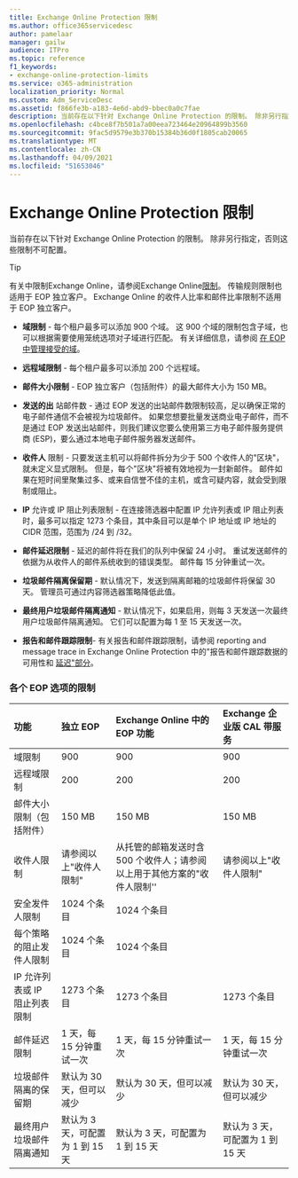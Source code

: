 ```yaml
---
title: Exchange Online Protection 限制
ms.author: office365servicedesc
author: pamelaar
manager: gailw
audience: ITPro
ms.topic: reference
f1_keywords:
- exchange-online-protection-limits
ms.service: o365-administration
localization_priority: Normal
ms.custom: Adm_ServiceDesc
ms.assetid: f866fe3b-a183-4e6d-abd9-bbec0a0c7fae
description: 当前存在以下针对 Exchange Online Protection 的限制。 除非另行指定，否则这些限制不可配置。
ms.openlocfilehash: c4bce8f7b501a7a00eea723464e20964899b3560
ms.sourcegitcommit: 9fac5d9579e3b370b15384b36d0f1805cab20065
ms.translationtype: MT
ms.contentlocale: zh-CN
ms.lasthandoff: 04/09/2021
ms.locfileid: "51653046"
---
```

# <a name="exchange-online-protection-limits"></a>Exchange Online Protection 限制

当前存在以下针对 Exchange Online Protection 的限制。 除非另行指定，否则这些限制不可配置。 
  
> [!TIP]
> 有关中限制Exchange Online，请参阅Exchange Online[限制](../exchange-online-service-description/exchange-online-limits.md)。 传输规则限制也适用于 EOP 独立客户。 Exchange Online 的收件人比率和邮件比率限制不适用于 EOP 独立客户。 
  
- **域限制** - 每个租户最多可以添加 900 个域。 这 900 个域的限制包含子域，也可以根据需要使用笼统选项对子域进行匹配。 有关详细信息，请参阅 [在 EOP 中管理接受的域](/microsoft-365/security/office-365-security/exchange-online-protection-overview)。

- **远程域限制** - 每个租户最多可以添加 200 个远程域。
    
- **邮件大小限制** - EOP 独立客户（包括附件）的最大邮件大小为 150 MB。 
    
- **发送的出** 站邮件数 - 通过 EOP 发送的出站邮件数限制较高，足以确保正常的电子邮件通信不会被视为垃圾邮件。 如果您想要批量发送商业电子邮件，而不是通过 EOP 发送出站邮件，则我们建议您要么使用第三方电子邮件服务提供商 (ESP)，要么通过本地电子邮件服务器发送邮件。 
    
- **收件人** 限制 - 只要发送主机可以将邮件拆分为少于 500 个收件人的"区块"，就未定义显式限制。 但是，每个"区块"将被有效地视为一封新邮件。 邮件如果在短时间里聚集过多、或来自信誉不佳的主机，或含可疑内容，就会受到限制或阻止。 
    
- **IP** 允许或 IP 阻止列表限制 - 在连接筛选器中配置 IP 允许列表或 IP 阻止列表时，最多可以指定 1273 个条目，其中条目可以是单个 IP 地址或 IP 地址的 CIDR 范围，范围为 /24 到 /32。 
    
- **邮件延迟限制** - 延迟的邮件将在我们的队列中保留 24 小时。 重试发送邮件的依据为从收件人的邮件系统收到的错误类型。 邮件每 15 分钟重试一次。 
    
- **垃圾邮件隔离保留期** - 默认情况下，发送到隔离邮箱的垃圾邮件将保留 30 天。 管理员可通过内容筛选器策略降低此值。 
    
- **最终用户垃圾邮件隔离通知** - 默认情况下，如果启用，则每 3 天发送一次最终用户垃圾邮件隔离通知。 它们可以配置为每 1 至 15 天发送一次。 
    
- **报告和邮件跟踪限制**- 有关报告和邮件跟踪限制，请参阅 reporting and message trace in Exchange Online Protection 中的"报告和邮件跟踪数据的可用性和 [延迟"部分](/microsoft-365/security/office-365-security/reporting-and-message-trace-in-exchange-online-protection)。
    
### <a name="limits-across-eop-options"></a>各个 EOP 选项的限制

| 功能 | 独立 EOP | Exchange Online 中的 EOP 功能 | Exchange 企业版 CAL 带服务 |
|:-----|:-----|:-----|:-----|
|域限制  <br/> |900  <br/> |900  <br/> |900  <br/> |
|远程域限制  <br/> |200  <br/> |200  <br/> |200  <br/> |
|邮件大小限制（包括附件）  <br/> |150 MB  <br/> |150 MB  <br/> |150 MB  <br/> |
|收件人限制  <br/> |请参阅以上"收件人限制"  <br/> |从托管的邮箱发送时含 500 个收件人；请参阅以上用于其他方案的"收件人限制''  <br/> |请参阅以上"收件人限制"  <br/> |
|安全发件人限制  <br/> |1024 个条目  <br/> |1024 个条目  <br/> ||
|每个策略的阻止发件人限制  <br/> |1024 个条目  <br/> |1024 个条目  <br/> ||
|IP 允许列表或 IP 阻止列表限制  <br/> |1273 个条目  <br/> |1273 个条目  <br/> |1273 个条目  <br/> |
|邮件延迟限制  <br/> |1 天，每 15 分钟重试一次  <br/> |1 天，每 15 分钟重试一次  <br/> |1 天，每 15 分钟重试一次  <br/> |
|垃圾邮件隔离的保留期  <br/> |默认为 30 天，但可以减少  <br/> |默认为 30 天，但可以减少  <br/> |默认为 30 天，但可以减少  <br/> |
|最终用户垃圾邮件隔离通知  <br/> |默认为 3 天，可配置为 1 到 15 天  <br/> |默认为 3 天，可配置为 1 到 15 天  <br/> |默认为 3 天，可配置为 1 到 15 天  <br/> |
